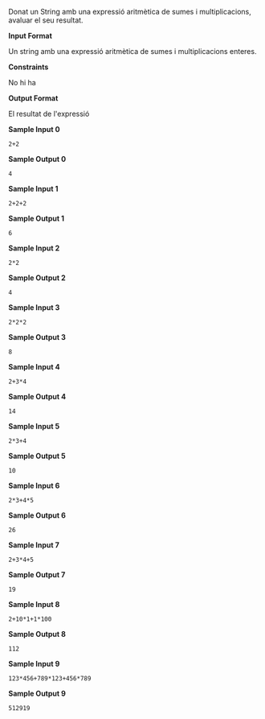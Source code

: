 Donat un String amb una expressió aritmètica de sumes i multiplicacions,
avaluar el seu resultat.

**Input Format**

Un string amb una expressió aritmètica de sumes i multiplicacions
enteres.

**Constraints**

No hi ha

**Output Format**

El resultat de l'expressió

**Sample Input 0**

    2+2

**Sample Output 0**

``` 
4
```

**Sample Input 1**

    2+2+2

**Sample Output 1**

``` 
6
```

**Sample Input 2**

    2*2

**Sample Output 2**

``` 
4
```

**Sample Input 3**

    2*2*2

**Sample Output 3**

``` 
8
```

**Sample Input 4**

    2+3*4

**Sample Output 4**

``` 
14
```

**Sample Input 5**

    2*3+4

**Sample Output 5**

``` 
10
```

**Sample Input 6**

    2*3+4*5

**Sample Output 6**

``` 
26
```

**Sample Input 7**

    2+3*4+5

**Sample Output 7**

``` 
19
```

**Sample Input 8**

    2+10*1+1*100

**Sample Output 8**

    112

**Sample Input 9**

    123*456+789*123+456*789

**Sample Output 9**

    512919
